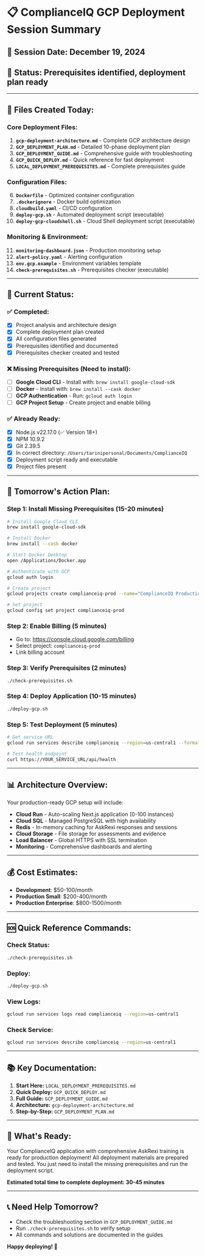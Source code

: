 # 📋 ComplianceIQ GCP Deployment Session Summary

## 🎯 **Session Date:** December 19, 2024
## 🎯 **Status:** Prerequisites identified, deployment plan ready

---

## 📁 **Files Created Today:**

### **Core Deployment Files:**
1. **`gcp-deployment-architecture.md`** - Complete GCP architecture design
2. **`GCP_DEPLOYMENT_PLAN.md`** - Detailed 10-phase deployment plan  
3. **`GCP_DEPLOYMENT_GUIDE.md`** - Comprehensive guide with troubleshooting
4. **`GCP_QUICK_DEPLOY.md`** - Quick reference for fast deployment
5. **`LOCAL_DEPLOYMENT_PREREQUISITES.md`** - Complete prerequisites guide

### **Configuration Files:**
6. **`Dockerfile`** - Optimized container configuration
7. **`.dockerignore`** - Docker build optimization
8. **`cloudbuild.yaml`** - CI/CD configuration
9. **`deploy-gcp.sh`** - Automated deployment script (executable)
10. **`deploy-gcp-cloudshell.sh`** - Cloud Shell deployment script (executable)

### **Monitoring & Environment:**
11. **`monitoring-dashboard.json`** - Production monitoring setup
12. **`alert-policy.yaml`** - Alerting configuration
13. **`env.gcp.example`** - Environment variables template
14. **`check-prerequisites.sh`** - Prerequisites checker (executable)

---

## 🎯 **Current Status:**

### ✅ **Completed:**
- [x] Project analysis and architecture design
- [x] Complete deployment plan created
- [x] All configuration files generated
- [x] Prerequisites identified and documented
- [x] Prerequisites checker created and tested

### ❌ **Missing Prerequisites (Need to install):**
- [ ] **Google Cloud CLI** - Install with: `brew install google-cloud-sdk`
- [ ] **Docker** - Install with: `brew install --cask docker`
- [ ] **GCP Authentication** - Run: `gcloud auth login`
- [ ] **GCP Project Setup** - Create project and enable billing

### ✅ **Already Ready:**
- [x] Node.js v22.17.0 (✅ Version 18+)
- [x] NPM 10.9.2
- [x] Git 2.39.5
- [x] In correct directory: `/Users/tarinipersonal/Documents/ComplianceIQ`
- [x] Deployment script ready and executable
- [x] Project files present

---

## 🚀 **Tomorrow's Action Plan:**

### **Step 1: Install Missing Prerequisites (15-20 minutes)**
```bash
# Install Google Cloud CLI
brew install google-cloud-sdk

# Install Docker
brew install --cask docker

# Start Docker Desktop
open /Applications/Docker.app

# Authenticate with GCP
gcloud auth login

# Create project
gcloud projects create complianceiq-prod --name="ComplianceIQ Production"

# Set project
gcloud config set project complianceiq-prod
```

### **Step 2: Enable Billing (5 minutes)**
- Go to: https://console.cloud.google.com/billing
- Select project: `complianceiq-prod`
- Link billing account

### **Step 3: Verify Prerequisites (2 minutes)**
```bash
./check-prerequisites.sh
```

### **Step 4: Deploy Application (10-15 minutes)**
```bash
./deploy-gcp.sh
```

### **Step 5: Test Deployment (5 minutes)**
```bash
# Get service URL
gcloud run services describe complianceiq --region=us-central1 --format="value(status.url)"

# Test health endpoint
curl https://YOUR_SERVICE_URL/api/health
```

---

## 📊 **Architecture Overview:**

Your production-ready GCP setup will include:
- **Cloud Run** - Auto-scaling Next.js application (0-100 instances)
- **Cloud SQL** - Managed PostgreSQL with high availability
- **Redis** - In-memory caching for AskRexi responses and sessions
- **Cloud Storage** - File storage for assessments and evidence
- **Load Balancer** - Global HTTPS with SSL termination
- **Monitoring** - Comprehensive dashboards and alerting

---

## 💰 **Cost Estimates:**
- **Development**: $50-100/month
- **Production Small**: $200-400/month  
- **Production Enterprise**: $800-1500/month

---

## 🆘 **Quick Reference Commands:**

### **Check Status:**
```bash
./check-prerequisites.sh
```

### **Deploy:**
```bash
./deploy-gcp.sh
```

### **View Logs:**
```bash
gcloud run services logs read complianceiq --region=us-central1
```

### **Check Service:**
```bash
gcloud run services describe complianceiq --region=us-central1
```

---

## 📚 **Key Documentation:**

1. **Start Here:** `LOCAL_DEPLOYMENT_PREREQUISITES.md`
2. **Quick Deploy:** `GCP_QUICK_DEPLOY.md`
3. **Full Guide:** `GCP_DEPLOYMENT_GUIDE.md`
4. **Architecture:** `gcp-deployment-architecture.md`
5. **Step-by-Step:** `GCP_DEPLOYMENT_PLAN.md`

---

## 🎉 **What's Ready:**

Your ComplianceIQ application with comprehensive AskRexi training is ready for production deployment! All deployment materials are prepared and tested. You just need to install the missing prerequisites and run the deployment script.

**Estimated total time to complete deployment: 30-45 minutes**

---

## 📞 **Need Help Tomorrow?**

- Check the troubleshooting section in `GCP_DEPLOYMENT_GUIDE.md`
- Run `./check-prerequisites.sh` to verify setup
- All commands and solutions are documented in the guides

**Happy deploying! 🚀**
